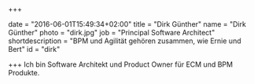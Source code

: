 +++

date = "2016-06-01T15:49:34+02:00"
title = "Dirk Günther"
name = "Dirk Günther"
photo = "dirk.jpg"
job = "Principal Software Architect"
shortdescription = "BPM und Agilität gehören zusammen, wie Ernie und Bert"
id = "dirk"

+++
Ich bin Software Architekt und Product Owner für ECM und BPM Produkte.